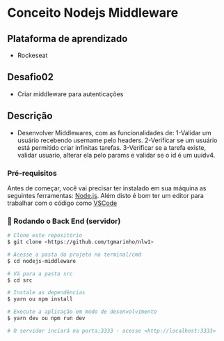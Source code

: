 # Conceito Nodejs Middleware

## Plataforma de aprendizado
* Rockeseat

## Desafio02
* Criar middleware para autenticações

## Descrição
* Desenvolver Middlewares, com as funcionalidades de:
1-Validar um usuário recebendo username pelo headers.
2-Verificar se um usuário está permitido criar infinitas tarefas.
3-Verificar se a tarefa existe, validar usuario, alterar ela pelo params e validar se o id é um uuidv4.

### Pré-requisitos

Antes de começar, você vai precisar ter instalado em sua máquina as seguintes ferramentas:
[Node.js](https://nodejs.org/en/). 
Além disto é bom ter um editor para trabalhar com o código como [VSCode](https://code.visualstudio.com/)

### 🎲 Rodando o Back End (servidor)

```bash
# Clone este repositório
$ git clone <https://github.com/tgmarinho/nlw1>

# Acesse a pasta do projeto no terminal/cmd
$ cd nodejs-middleware

# Vá para a pasta src
$ cd src

# Instale as dependências
$ yarn ou npm install

# Execute a aplicação em modo de desenvolvimento
$ yarn dev ou npm run dev

# O servidor inciará na porta:3333 - acesse <http://localhost:3333>
```





